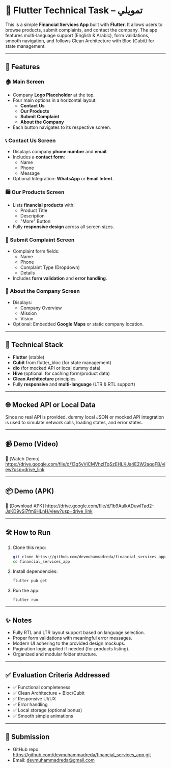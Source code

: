
# 📱 Flutter Technical Task – تمويلي

This is a simple **Financial Services App** built with **Flutter**. It allows users to browse products, submit complaints, and contact the company. The app features multi-language support (English & Arabic), form validations, smooth navigation, and follows Clean Architecture with Bloc (Cubit) for state management.

---

## 🚀 Features

### 🏠 Main Screen
- Company **Logo Placeholder** at the top.
- Four main options in a horizontal layout:
  - **Contact Us**
  - **Our Products**
  - **Submit Complaint**
  - **About the Company**
- Each button navigates to its respective screen.

### 📞 Contact Us Screen
- Displays company **phone number** and **email**.
- Includes a **contact form**:
  - Name
  - Phone
  - Message
- Optional Integration: **WhatsApp** or **Email Intent**.

### 🛍 Our Products Screen
- Lists **financial products** with:
  - Product Title
  - Description
  - "More" Button
- Fully **responsive design** across all screen sizes.

### 📝 Submit Complaint Screen
- Complaint form fields:
  - Name
  - Phone
  - Complaint Type (Dropdown)
  - Details
- Includes **form validation** and **error handling**.

### 🏢 About the Company Screen
- Displays:
  - Company Overview
  - Mission
  - Vision
- Optional: Embedded **Google Maps** or static company location.

---

## 🧰 Technical Stack

- **Flutter** (stable)
- **Cubit** from flutter_bloc (for state management)
- **dio** (for mocked API or local dummy data)
- **Hive** (optional: for caching form/product data)
- **Clean Architecture** principles
- Fully **responsive** and **multi-language** (LTR & RTL support)

---

## 🌐 Mocked API or Local Data

Since no real API is provided, dummy local JSON or mocked API integration is used to simulate network calls, loading states, and error states.

---

## 📹 Demo (Video)
🎥 [Watch Demo] https://drive.google.com/file/d/13g5yViCMVhzITqSzEHLKJs4E2W2aqgFB/view?usp=drive_link

---

## 📦 Demo (APK)
📱 [Download APK] https://drive.google.com/file/d/1b9AulkADuwITad2-JsKD9vSj7fm9HLnH/view?usp=drive_link

---

## 🛠 How to Run

1. Clone this repo:
   ```bash
   git clone https://github.com/devmuhammadreda/financial_services_app.git
   cd financial_services_app
   ```

2. Install dependencies:
   ```bash
   flutter pub get
   ```

3. Run the app:
   ```bash
   flutter run
   ```

---

## ✨ Notes

- Fully RTL and LTR layout support based on language selection.
- Proper form validations with meaningful error messages.
- Modern UI adhering to the provided design mockups.
- Pagination logic applied if needed (for products listing).
- Organized and modular folder structure.

---

## ✅ Evaluation Criteria Addressed

- ✅ Functional completeness
- ✅ Clean Architecture + Bloc/Cubit
- ✅ Responsive UI/UX
- ✅ Error handling
- ✅ Local storage (optional bonus)
- ✅ Smooth simple animations

---

## 📧 Submission

- GitHub repo: https://github.com/devmuhammadreda/financial_services_app.git
- Email:  devmuhammadreda@gmail.com
